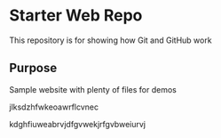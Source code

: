 # Starter Web Repo

This repository is for showing how Git and GitHub work

## Purpose

Sample website with plenty of files for demos

jlksdzhfwkeoawrflcvnec

kdghfiuweabrvjdfgvwekjrfgvbweiurvj
